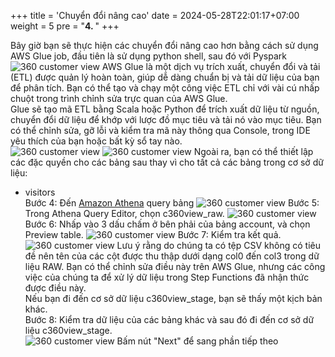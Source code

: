 +++
title = 'Chuyển đổi nâng cao'
date = 2024-05-28T22:01:17+07:00
weight = 5
pre = "<b>4. </b>"
+++


Bây giờ bạn sẽ thực hiện các chuyển đổi nâng cao hơn bằng cách sử dụng AWS Glue job, đầu tiên là sử dụng python shell, sau đó với Pyspark  
![360 customer view](https://vuha7394.github.io/workshop-aws2/images/assets/115.png) 
AWS Glue là một dịch vụ trích xuất, chuyển đổi và tải (ETL) được quản lý hoàn toàn, giúp dễ dàng chuẩn bị và tải dữ liệu của bạn để phân tích. Bạn có thể tạo và chạy một công việc ETL chỉ với vài cú nhấp chuột trong trình chỉnh sửa trực quan của AWS Glue.  
Glue sẽ tạo mã ETL bằng Scala hoặc Python để trích xuất dữ liệu từ nguồn, chuyển đổi dữ liệu để khớp với lược đồ mục tiêu và tải nó vào mục tiêu. Bạn có thể chỉnh sửa, gỡ lỗi và kiểm tra mã này thông qua Console, trong IDE yêu thích của bạn hoặc bất kỳ sổ tay nào.  
![360 customer view](https://vuha7394.github.io/workshop-aws2/images/assets/116.png) 
![360 customer view](https://vuha7394.github.io/workshop-aws2/images/assets/117.png) 
Ngoài ra, bạn có thể thiết lập các đặc quyền cho các bảng sau thay vì cho tất cả các bảng trong cơ sở dữ liệu:  
+ visitors  
Bước 4: Đến [Amazon Athena](https://us-west-2.console.aws.amazon.com/athena/home?region=us-west-2) query bảng
![360 customer view](https://vuha7394.github.io/workshop-aws2/images/assets/118.png) 
Bước 5: Trong Athena Query Editor, chọn c360view_raw.
![360 customer view](https://vuha7394.github.io/workshop-aws2/images/assets/119.png) 
Bước 6: Nhấp vào 3 dấu chấm ở bên phải của bảng account, và chọn Preview table.
![360 customer view](https://vuha7394.github.io/workshop-aws2/images/assets/120.png) 
Bước 7: Kiểm tra kết quả.
![360 customer view](https://vuha7394.github.io/workshop-aws2/images/assets/121.png) 
Lưu ý rằng do chúng ta có tệp CSV không có tiêu đề nên tên của các cột được thu thập dưới dạng col0 đến col3 trong dữ liệu RAW. Bạn có thể chỉnh sửa điều này trên AWS Glue, nhưng các công việc của chúng ta để xử lý dữ liệu trong Step Functions đã nhận thức được điều này.  
Nếu bạn đi đến cơ sở dữ liệu c360view_stage, bạn sẽ thấy một kịch bản khác.  
Bước 8: Kiểm tra dữ liệu của các bảng khác và sau đó đi đến cơ sở dữ liệu c360view_stage.  
![360 customer view](https://vuha7394.github.io/workshop-aws2/images/assets/122.png) 
Bấm nút "Next" để sang phần tiếp theo  